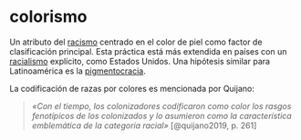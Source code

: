 # colorismo

Un atributo del [racismo](racismo.md) centrado en el color de piel como factor de clasificación principal. Esta práctica está más extendida en países con un [racialismo](racialismo.md) explícito, como Estados Unidos. Una hipótesis similar para Latinoamérica es la [pigmentocracia](pigmentocracia.md).

La codificación de razas por colores es mencionada por Quijano:

 >
 > *«Con el tiempo, los colonizadores codificaron como color los rasgos fenotípicos de los colonizados y lo asumieron como la característica emblemática de la categoría racial»* [@quijano2019, p. 261]
